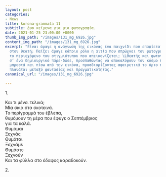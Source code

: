 ```yaml
---
layout: post
categories:
- News
title: korona-grammata 11
subtitle: Δυο κείμενα για μια φωτογραφία.
date: 2021-01-25 23:00:00 +0000
thumb_img_path: "/images/131_mg_6926.jpg"
content_img_path: "/images/131_mg_6926.jpg"
excerpt: "Είναι άραγε η ανάγνωση της εικόνας ένα παιχνίδι που επαφίεται αποκλειστικά
  στον θεατή; Παίζει άραγε κάποιο ρόλο η αιτία που σπρώχνει τον φωτογράφο να επιλέξει
  το περιεχόμενο του στιγμιότυπου που απεικονίζεται; \LΘεατής και φωτογράφος συνευρίσκονται
  σ’ ένα δημιουργικό πάρε-δώσε, προσπαθώντας να αποκαλύψουν τον κόσμο που υπάρχει
  μπροστά και πίσω από την εικόνα, προσδιορίζοντας αφαιρετικά το όριο που μπορεί να
  πλανάται μεταξύ φαντασίας και πραγματικότητας."
canonical_url: "/images/131_mg_6926.jpg"

---
```


1\.

Και τι μένει τελικά;  
Mία σκια στα σκοτεινά.  
Το περίγραμμά του έβλεπα,   
θυμόμουν τη μέρα που έφυγε ο Σεπτέμβριος  
για τα καλά.  
Θυμάμαι  
Ξεχνάς  
Θυμάται  
Ξεχνάμε  
Θυμάστε  
Ξεχνούν  
Και τα φύλλα στο έδαφος καραδοκούν.

2\.